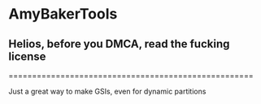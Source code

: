 # AmyBakerTools

## Helios, before you DMCA, read the fucking license
====================================================

Just a great way to make GSIs, even for dynamic partitions
